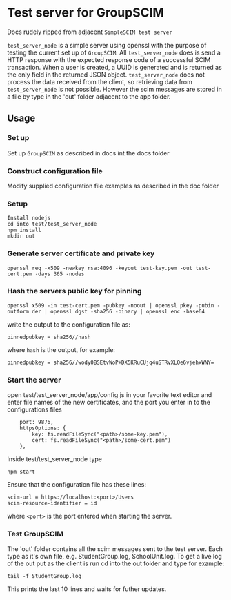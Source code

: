 # Test server for GroupSCIM

Docs rudely ripped from adjacent `SimpleSCIM test server`

`test_server_node` is a simple server using openssl with the purpose
of testing the current set up of `GroupSCIM`. All `test_server_node` does
is send a HTTP response with the expected response code of a
successful SCIM transaction. When a user is created, a UUID is
generated and is returned as the only field in the returned JSON
object. `test_server_node` does not process the data received from the
client, so retrieving data from `test_server_node` is not possible. However
the scim messages are stored in a file by type in the 'out' folder adjacent
to the app folder. 

## Usage

### Set up

Set up `GroupSCIM` as described in docs int the docs folder

### Construct configuration file

Modify supplied configuration file examples as described in the doc folder

### Setup

```
Install nodejs
cd into test/test_server_node
npm install
mkdir out
```

### Generate server certificate and private key

```
openssl req -x509 -newkey rsa:4096 -keyout test-key.pem -out test-cert.pem -days 365 -nodes
```

### Hash the servers public key for pinning

```
openssl x509 -in test-cert.pem -pubkey -noout | openssl pkey -pubin -outform der | openssl dgst -sha256 -binary | openssl enc -base64
```

write the output to the configuration file as:

```
pinnedpubkey = sha256//hash
```
where `hash` is the output, for example:

```
pinnedpubkey = sha256//wody0BSEtvWoP+DX5KRuCUjq4uSTRvXLOe6vjehxWNY=
```

### Start the server

open test/test_server_node/app/config.js in your favorite text editor and enter file names of
the new certificates, and the port you enter in to the configurations files
```
    port: 9876,
    httpsOptions: {
        key: fs.readFileSync("<path>/some-key.pem"),
        cert: fs.readFileSync("<path>/some-cert.pem")
    },
```
Inside test/test_server_node type
```
npm start
```

Ensure that the configuration file has these lines:

```
scim-url = https://localhost:<port>/Users
scim-resource-identifier = id
```

where `<port>` is the port entered when starting the server.

### Test GroupSCIM

The 'out' folder contains all the scim messages sent to the test server. Each type as it's own
file, e.g. StudentGroup.log, SchoolUnit.log.
To get a live log of the out put as the client is run cd into the out folder and type for example:
```
tail -f StudentGroup.log
```
This prints the last 10 lines and waits for futher updates.
